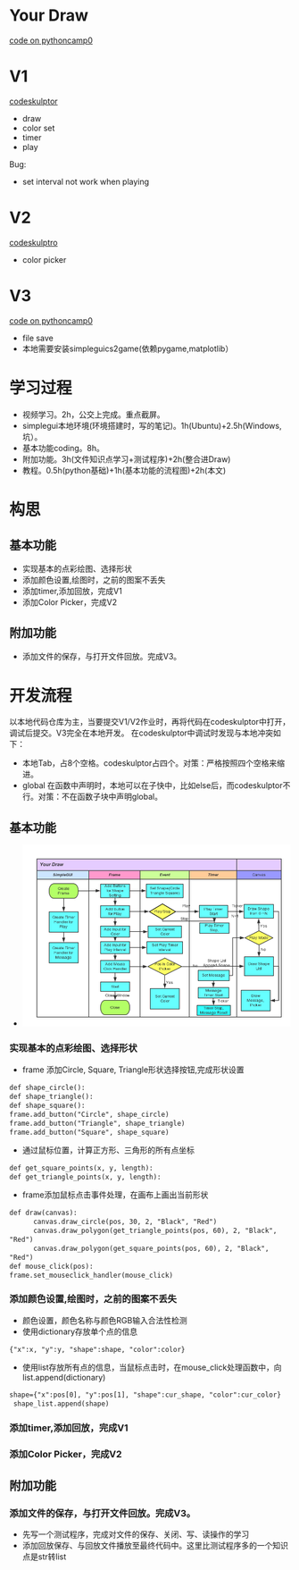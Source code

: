 # Your Draw
[code on pythoncamp0](https://github.com/Lillianmin/omooc.py/blob/master/src/iippy-2/your_draw.py)
# V1
[codeskulptor](http://www.codeskulptor.org/#user39_WzrwqDz913YgHET.py)

* draw
* color set
* timer
* play

Bug:
* set interval not work when playing

# V2
[codeskulptro](http://www.codeskulptor.org/#user39_qVvqibXQ0S8nydd.py)

* color picker

# V3
[code on pythoncamp0](https://github.com/Lillianmin/omooc.py/blob/master/src/iippy-2/your_draw.py)

* file save
* 本地需要安装simpleguics2game(依赖pygame,matplotlib）

# 学习过程
* 视频学习。2h，公交上完成。重点截屏。
* simplegui本地环境(环境搭建时，写的笔记)。1h(Ubuntu)+2.5h(Windows,坑）。
* 基本功能coding。8h。
* 附加功能。3h(文件知识点学习+测试程序)+2h(整合进Draw)
* 教程。0.5h(python基础)+1h(基本功能的流程图)+2h(本文)

# 构思
## 基本功能
* 实现基本的点彩绘图、选择形状
* 添加颜色设置,绘图时，之前的图案不丢失
* 添加timer,添加回放，完成V1
* 添加Color Picker，完成V2

## 附加功能
* 添加文件的保存，与打开文件回放。完成V3。

# 开发流程
以本地代码仓库为主，当要提交V1/V2作业时，再将代码在codeskulptor中打开，调试后提交。V3完全在本地开发。
在codeskulptor中调试时发现与本地冲突如下：

* 本地Tab，占8个空格。codeskulptor占四个。对策：严格按照四个空格来缩进。
* global 在函数中声明时，本地可以在子快中，比如else后，而codeskulptor不行。对策：不在函数子块中声明global。

## 基本功能
* ![基本功能流程图](image/Your_Draw.png)

### 实现基本的点彩绘图、选择形状
  * frame 添加Circle, Square, Triangle形状选择按钮,完成形状设置
  ```
def shape_circle():
def shape_triangle():
def shape_square():
frame.add_button("Circle", shape_circle)
frame.add_button("Triangle", shape_triangle)
frame.add_button("Square", shape_square)
  ```

  * 通过鼠标位置，计算正方形、三角形的所有点坐标
  ```
def get_square_points(x, y, length):
def get_triangle_points(x, y, length):
  ```
  * frame添加鼠标点击事件处理，在画布上画出当前形状
  ```
def draw(canvas):
        canvas.draw_circle(pos, 30, 2, "Black", "Red")
        canvas.draw_polygon(get_triangle_points(pos, 60), 2, "Black", "Red")
        canvas.draw_polygon(get_square_points(pos, 60), 2, "Black", "Red")
def mouse_click(pos):
frame.set_mouseclick_handler(mouse_click)
  ```

### 添加颜色设置,绘图时，之前的图案不丢失
* 颜色设置，颜色名称与颜色RGB输入合法性检测
* 使用dictionary存放单个点的信息
```
{"x":x, "y":y, "shape":shape, "color":color}
```
* 使用list存放所有点的信息，当鼠标点击时，在mouse_click处理函数中，向list.append(dictionary)
```
shape={"x":pos[0], "y":pos[1], "shape":cur_shape, "color":cur_color}
 shape_list.append(shape)
```
### 添加timer,添加回放，完成V1
### 添加Color Picker，完成V2

## 附加功能
### 添加文件的保存，与打开文件回放。完成V3。
* 先写一个测试程序，完成对文件的保存、关闭、写、读操作的学习
* 添加回放保存、与回放文件播放至最终代码中。这里比测试程序多的一个知识点是str转list


